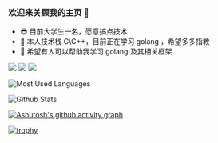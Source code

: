 ### 欢迎来关顾我的主页 👋

- 😎 目前大学生一名，愿意搞点技术
- 🌱 本人技术栈 C\C++，目前正在学习 golang ，希望多多指教
- 🤔 希望有人可以帮助我学习 golang 及其相关框架

<span > <img src="https://img.shields.io/badge/-C\C++-E34F26?style=flat-square&logo=C\C++&logoColor=white" /> 
<img src="https://img.shields.io/badge/-Qt-1572B6?style=flat-square&logo=Qt" /> 
<img src="https://img.shields.io/badge/-Golang-oringe?style=flat-square&logo=Golang" /> </span>
  

![Most Used Languages](https://github-readme-stats.vercel.app/api/top-langs/?username=ichenss&theme=dark&layout=compact)





![Github Stats](https://github-readme-stats.vercel.app/api?username=ichenss&show_icons=true&theme=dark&count_private=true)






[![Ashutosh's github activity graph](https://github-readme-activity-graph.vercel.app/graph?username=ichenss&theme=github-compact)](https://github.com/ashutosh00710/github-readme-activity-graph)


[![trophy](https://github-profile-trophy.vercel.app/?username=ichenss&theme=onedark)](https://github.com/ryo-ma/github-profile-trophy)
